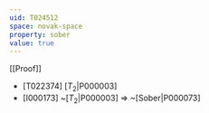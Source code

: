```yaml
---
uid: T024512
space: novak-space
property: sober
value: true
---
```

[[Proof]]

* [T022374] [$T_2$|P000003]
* [I000173] ~[$T_2$|P000003] => ~[Sober|P000073]

